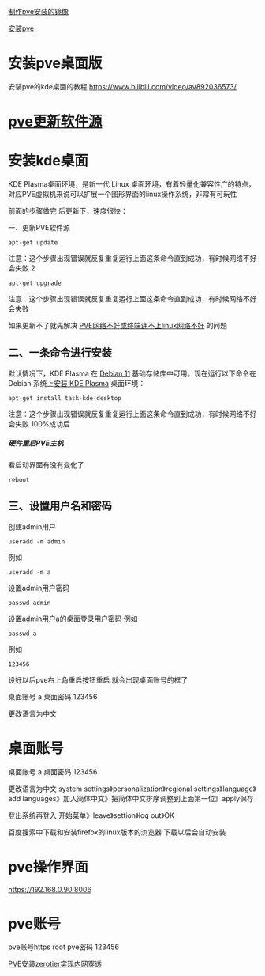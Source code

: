 

[制作pve安装的镜像](制作pve安装的镜像.md)


[安装pve](安装pve.md)


# 安装pve桌面版

安装pve的kde桌面的教程
https://www.bilibili.com/video/av892036573/





# [pve更新软件源](pve更新软件源.md)


# 安装kde桌面

KDE Plasma桌面环境，是新一代 Linux 桌面环境，有着轻量化兼容性广的特点，对应PVE虚拟机来说可以扩展一个图形界面的linux操作系统，非常有可玩性

前面的步骤做完
后更新下，速度很快：

一、更新PVE软件源

```
apt-get update
```
注意：这个步骤出现错误就反复重复运行上面这条命令直到成功，有时候网络不好会失败
2
```
apt-get upgrade
```
注意：这个步骤出现错误就反复重复运行上面这条命令直到成功，有时候网络不好会失败

如果更新不了就先解决
[PVE网络不好或终端连不上linux网络不好](PVE网络不好或终端连不上linux网络不好.md)
的问题

## 二、一条命令进行安装

默认情况下，KDE Plasma 在 [Debian 11](https://www.yundongfang.com/Yuntag/debian-11) 基础存储库中可用。现在运行以下命令在 Debian 系统上[安装 KDE Plasma](https://www.yundongfang.com/Yuntag/%e5%ae%89%e8%a3%85-kde-plasma) 桌面环境：

```
apt-get install task-kde-desktop
```
注意：这个步骤出现错误就反复重复运行上面这条命令直到成功，有时候网络不好会失败
100%成功后

##### 硬件重启PVE主机
看启动界面有没有变化了
```
reboot
```

## 三、设置用户名和密码


创建admin用户
```
useradd -m admin
```
例如

```
useradd -m a
```

设置admin用户密码

```
passwd admin
```
设置admin用户a的桌面登录用户密码
例如
```
passwd a
```
例如
```
123456
```


设好以后pve右上角重启按钮重启
就会出现桌面账号的框了

桌面账号
a
桌面密码
123456

更改语言为中文



# 桌面账号
桌面账号
a
桌面密码
123456




更改语言为中文
system settings》personalization》regional settings》language》add languages》加入简体中文》把简体中文排序调整到上面第一位》apply保存

登出系统再登入
开始菜单》leave》settion》log out》OK

百度搜索中下载和安装firefox的linux版本的浏览器
下载以后会自动安装


# pve操作界面

https://192.168.0.90:8006


# pve账号
pve账号https
root
pve密码
123456



[PVE安装zerotier实现内网穿透](PVE安装zerotier实现内网穿透.md)